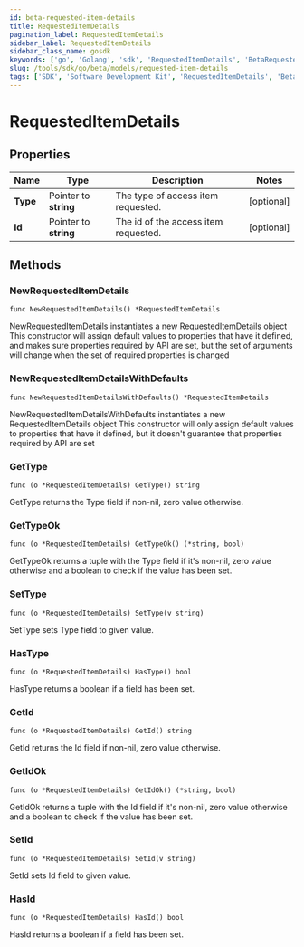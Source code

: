 ```yaml
---
id: beta-requested-item-details
title: RequestedItemDetails
pagination_label: RequestedItemDetails
sidebar_label: RequestedItemDetails
sidebar_class_name: gosdk
keywords: ['go', 'Golang', 'sdk', 'RequestedItemDetails', 'BetaRequestedItemDetails'] 
slug: /tools/sdk/go/beta/models/requested-item-details
tags: ['SDK', 'Software Development Kit', 'RequestedItemDetails', 'BetaRequestedItemDetails']
---
```


# RequestedItemDetails

## Properties

Name | Type | Description | Notes
------------ | ------------- | ------------- | -------------
**Type** | Pointer to **string** | The type of access item requested. | [optional] 
**Id** | Pointer to **string** | The id of the access item requested. | [optional] 

## Methods

### NewRequestedItemDetails

`func NewRequestedItemDetails() *RequestedItemDetails`

NewRequestedItemDetails instantiates a new RequestedItemDetails object
This constructor will assign default values to properties that have it defined,
and makes sure properties required by API are set, but the set of arguments
will change when the set of required properties is changed

### NewRequestedItemDetailsWithDefaults

`func NewRequestedItemDetailsWithDefaults() *RequestedItemDetails`

NewRequestedItemDetailsWithDefaults instantiates a new RequestedItemDetails object
This constructor will only assign default values to properties that have it defined,
but it doesn't guarantee that properties required by API are set

### GetType

`func (o *RequestedItemDetails) GetType() string`

GetType returns the Type field if non-nil, zero value otherwise.

### GetTypeOk

`func (o *RequestedItemDetails) GetTypeOk() (*string, bool)`

GetTypeOk returns a tuple with the Type field if it's non-nil, zero value otherwise
and a boolean to check if the value has been set.

### SetType

`func (o *RequestedItemDetails) SetType(v string)`

SetType sets Type field to given value.

### HasType

`func (o *RequestedItemDetails) HasType() bool`

HasType returns a boolean if a field has been set.

### GetId

`func (o *RequestedItemDetails) GetId() string`

GetId returns the Id field if non-nil, zero value otherwise.

### GetIdOk

`func (o *RequestedItemDetails) GetIdOk() (*string, bool)`

GetIdOk returns a tuple with the Id field if it's non-nil, zero value otherwise
and a boolean to check if the value has been set.

### SetId

`func (o *RequestedItemDetails) SetId(v string)`

SetId sets Id field to given value.

### HasId

`func (o *RequestedItemDetails) HasId() bool`

HasId returns a boolean if a field has been set.


